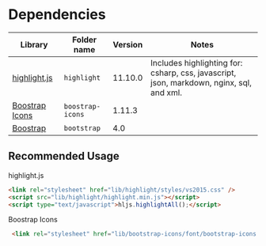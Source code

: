 # Dependencies

| Library                                          | Folder name      | Version | Notes |
| ------------------------------------------------ | ---------------- | ------- | ---------------------------------------------------------------------------------------- |
| [highlight.js](https://highlightjs.org)          | `highlight`      | 11.10.0 | Includes highlighting for: csharp, css, javascript, json, markdown, nginx, sql, and xml. |
| [Boostrap Icons](https://icons.getbootstrap.com) | `boostrap-icons` | 1.11.3  |
| [Boostrap](https://getbootstrap.com/docs/4.0/)   | `bootstrap`      | 4.0     |

## Recommended Usage
highlight.js
```html
<link rel="stylesheet" href="lib/highlight/styles/vs2015.css" />
<script src="lib/highlight/highlight.min.js"></script>
<script type="text/javascript">hljs.highlightAll();</script>
```

Boostrap Icons
```html
 <link rel="stylesheet" href="lib/bootstrap-icons/font/bootstrap-icons.min.css" />
```